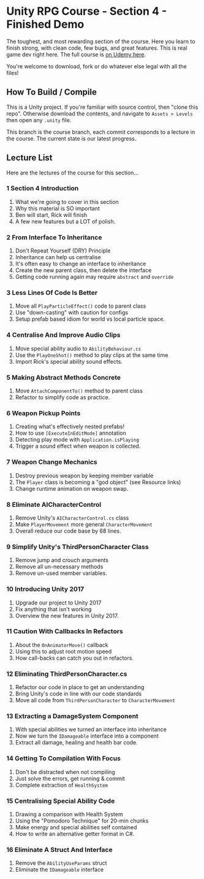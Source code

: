 ﻿# Unity RPG Course - Section 4 - Finished Demo

The toughest, and most rewarding section of the course. Here you learn to finish strong, with clean code, few bugs, and great features. This is real game dev right here. The full course is [on Udemy here](https://www.udemy.com/unityrpg).

You're welcome to download, fork or do whatever else legal with all the files!

## How To Build / Compile
This is a Unity project. If you're familiar with source control, then "clone this repo". Otherwise download the contents, and navigate to `Assets > Levels` then open any `.unity` file.

This branch is the course branch, each commit corresponds to a lecture in the course. The current state is our latest progress.

## Lecture List
Here are the lectures of the course for this section...

### 1 Section 4 Introduction
1. What we're going to cover in this section
2. Why this material is SO important
3. Ben will start, Rick will finish
4. A few new features but a LOT of polish.

### 2 From Interface To Inheritance
1. Don't Repeat Yourself (DRY) Principle
2. Inheritance can help us centralise
3. It's often easy to change an interface to inheritance
4. Create the new parent class, then delete the interface
5. Getting code running again may require `abstract` and `override`

### 3 Less Lines Of Code Is Better
1. Move all `PlayParticleEffect()` code to parent class
2. Use "down-casting" with caution for configs
3. Setup prefab based idiom for world vs local particle space.

### 4 Centralise And Improve Audio Clips
1. Move special ability audio to `AbilityBehaviour.cs`
2. Use the `PlayOneShot()` method to play clips at the same time
3. Import Rick's special ability sound effects.

### 5 Making Abstract Methods Concrete
1. Move `AttachComponentTo()` method to parent class
2. Refactor to simplify code as practice.

### 6 Weapon Pickup Points
1. Creating what's effectively nested prefabs!
2. How to use `[ExecuteInEditMode]` annotation
3. Detecting play mode with `Application.isPlaying`
4. Trigger a sound effect when weapon is collected.


### 7 Weapon Change Mechanics
1. Destroy previous weapon by keeping member variable
2. The `Player` class is becoming a "god object" (see Resource links)
3. Change runtime animation on weapon swap.

### 8 Eliminate AICharacterControl
1. Remove Unity's `AICharacterControl.cs` class
2. Make `PlayerMovement` more general `CharacterMovement`
3. Overall reduce our code base by 68 lines.


### 9 Simplify Unity's ThirdPersonCharacter Class
1. Remove jump and crouch arguments
2. Remove all un-necessary methods
3. Remove un-used member variables.


### 10 Introducing Unity 2017
1. Upgrade our project to Unity 2017
2. Fix anything that isn't working
3. Overview the new features in Unity 2017.

### 11 Caution With Callbacks In Refactors
1. About the `OnAnimatorMove()` callback
2. Using this to adjust root motion speed
3. How call-backs can catch you out in refactors.


### 12 Eliminating ThirdPersonCharacter.cs
1. Refactor our code in place to get an understanding
2. Bring Unity's code in line with our code standards
3. Move all code from `ThirdPersonCharacter` to `CharacterMovement`


### 13 Extracting a DamageSystem Component
1. With special abilities we turned an interface into inheritance
2. Now we turn the `IDamageable` interface into a component
3. Extract all damage, healing and health bar code.


### 14 Getting To Compilation With Focus
1. Don't be distracted when not compiling
2. Just solve the errors, get running & commit
3. Complete extraction of `HealthSystem`

### 15 Centralising Special Ability Code
1. Drawing a comparison with Health System
2. Using the "Pomodoro Technique" for 20-min chunks
3. Make energy and special abilities self contained
4. How to write an alternative getter format in C#.


### 16 Eliminate A Struct And Interface
1. Remove the `AbilityUseParams` struct
2. Eliminate the `IDamageable` interface
